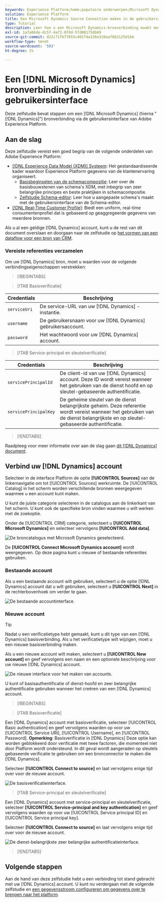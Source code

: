 ```yaml
---
keywords: Experience Platform;home;populaire onderwerpen;Microsoft Dynamics;microsoft dynamics;Dynamics;dynamiek
solution: Experience Platform
title: Een Microsoft Dynamics Source Connection maken in de gebruikersinterface
type: Tutorial
description: Leer hoe u een Microsoft Dynamics-bronverbinding maakt met de gebruikersinterface van Adobe Experience Platform.
exl-id: 1a7a66de-dc57-4a72-8fdd-5fd80175db69
source-git-commit: d22c71fb77655c401f4a336e339aaf8b3125d1b6
workflow-type: tm+mt
source-wordcount: '583'
ht-degree: 1%

---
```


# Een [!DNL Microsoft Dynamics] bronverbinding in de gebruikersinterface

Deze zelfstudie bevat stappen om een [!DNL Microsoft Dynamics] (hierna &quot;[!DNL Dynamics]&quot;) bronverbinding via de gebruikersinterface van Adobe Experience Platform.

## Aan de slag

Deze zelfstudie vereist een goed begrip van de volgende onderdelen van Adobe Experience Platform:

* [[!DNL Experience Data Model (XDM)] Systeem](../../../../../xdm/home.md): Het gestandaardiseerde kader waardoor Experience Platform gegevens van de klantenervaring organiseert.
   * [Basisbeginselen van de schemacompositie](../../../../../xdm/schema/composition.md): Leer over de basisbouwstenen van schema&#39;s XDM, met inbegrip van zeer belangrijke principes en beste praktijken in schemacompositie.
   * [Zelfstudie Schema-editor](../../../../../xdm/tutorials/create-schema-ui.md): Leer hoe u aangepaste schema&#39;s maakt met de gebruikersinterface van de Schema-editor.
* [[!DNL Real-Time Customer Profile]](../../../../../profile/home.md): Biedt een uniform, real-time consumentenprofiel dat is gebaseerd op geaggregeerde gegevens van meerdere bronnen.

Als u al een geldige [!DNL Dynamics] account, kunt u de rest van dit document overslaan en doorgaan naar de zelfstudie op [het vormen van een dataflow voor een bron van CRM](../../dataflow/crm.md).

### Vereiste referenties verzamelen

Om uw [!DNL Dynamics] bron, moet u waarden voor de volgende verbindingseigenschappen verstrekken:

>[!BEGINTABS]

>[!TAB Basisverificatie]

| Credentials | Beschrijving |
| --- | --- |
| `serviceUri` | De service-URL van uw [!DNL Dynamics] -instantie. |
| `username` | De gebruikersnaam voor uw [!DNL Dynamics] gebruikersaccount. |
| `password` | Het wachtwoord voor uw [!DNL Dynamics] account. |

>[!TAB Service-principal en sleutelverificatie]

| Credentials | Beschrijving |
| --- | --- |
| `servicePrincipalId` | De client-id van uw [!DNL Dynamics] account. Deze ID wordt vereist wanneer het gebruiken van de dienst hoofd en op sleutel-gebaseerde authentificatie. |
| `servicePrincipalKey` | De geheime sleutel van de dienst belangrijkste geheim. Deze referentie wordt vereist wanneer het gebruiken van de dienst belangrijkste en op sleutel-gebaseerde authentificatie. |

>[!ENDTABS]

Raadpleeg voor meer informatie over aan de slag gaan [dit [!DNL Dynamics] document](https://docs.microsoft.com/en-us/powerapps/developer/common-data-service/authenticate-oauth).

## Verbind uw [!DNL Dynamics] account

Selecteer in de interface Platform de optie **[!UICONTROL Sources]** van de linkernavigatie om tot [!UICONTROL Sources] werkruimte. De [!UICONTROL Catalog] in het scherm worden verschillende bronnen weergegeven waarmee u een account kunt maken.

U kunt de juiste categorie selecteren in de catalogus aan de linkerkant van het scherm. U kunt ook de specifieke bron vinden waarmee u wilt werken met de zoekoptie.

Onder de [!UICONTROL CRM] categorie, selecteert u **[!UICONTROL Microsoft Dynamics]** en selecteer vervolgens **[!UICONTROL Add data]**.

![De broncatalogus met Microsoft Dynamics geselecteerd.](../../../../images/tutorials/create/ms-dynamics/catalog.png)

De **[!UICONTROL Connect Microsoft Dynamics account]** wordt weergegeven. Op deze pagina kunt u nieuwe of bestaande referenties gebruiken.

### Bestaande account

Als u een bestaande account wilt gebruiken, selecteert u de optie [!DNL Dynamics] account dat u wilt gebruiken, selecteert u **[!UICONTROL Next]** in de rechterbovenhoek om verder te gaan.

![De bestaande accountinterface.](../../../../images/tutorials/create/ms-dynamics/existing.png)

### Nieuwe account

>[!TIP]
>
>Nadat u een verificatietype hebt gemaakt, kunt u dit type van een [!DNL Dynamics] basisverbinding. Als u het verificatietype wilt wijzigen, moet u een nieuwe basisverbinding maken.

Als u een nieuwe account wilt maken, selecteert u **[!UICONTROL New account]** en geef vervolgens een naam en een optionele beschrijving voor uw nieuwe [!DNL Dynamics] account.

![De nieuwe interface voor het maken van accounts.](../../../../images/tutorials/create/ms-dynamics/new.png)

U kunt of basisauthentificatie of dienst-hoofd en zeer belangrijke authentificatie gebruiken wanneer het creëren van een [!DNL Dynamics] account.

>[!BEGINTABS]

>[!TAB Basisverificatie]

Een [!DNL Dynamics] account met basisverificatie, selecteer [!UICONTROL Basic authentication] en geef vervolgens waarden op voor uw [!UICONTROL Service URI], [!UICONTROL Username], en [!UICONTROL Password]. **Opmerking**: Basisverificatie in [!DNL Dynamics] Deze optie kan worden geblokkeerd door verificatie met twee factoren, die momenteel niet door Platform wordt ondersteund. In dit geval wordt aangeraden op sleutels gebaseerde verificatie te gebruiken om een bronconnector te maken die [!DNL Dynamics].

Selecteer **[!UICONTROL Connect to source]** en laat vervolgens enige tijd over voor de nieuwe account.

![De basisverificatieinterface.](../../../../images/tutorials/create/ms-dynamics/basic-authentication.png)

>[!TAB Service-principal en sleutelverificatie]

Een [!DNL Dynamics] account met service-principal en sleutelverificatie, selecteer **[!UICONTROL Service-principal and key authentication]** en geef vervolgens waarden op voor uw [!UICONTROL Service principal ID] en [!UICONTROL Service principal key].

Selecteer **[!UICONTROL Connect to source]** en laat vervolgens enige tijd over voor de nieuwe account.

![De dienst-belangrijkste zeer belangrijke authentificatieinterface.](../../../../images/tutorials/create/ms-dynamics/service-principal.png)

>[!ENDTABS]

## Volgende stappen

Aan de hand van deze zelfstudie hebt u een verbinding tot stand gebracht met uw [!DNL Dynamics] account. U kunt nu verdergaan met de volgende zelfstudie en [een gegevensstroom configureren om gegevens over te brengen naar het platform](../../dataflow/crm.md).
